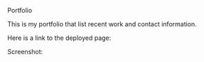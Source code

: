 Portfolio

This is my portfolio that list recent work and contact information. 

Here is a link to the deployed page: 


Screenshot:

